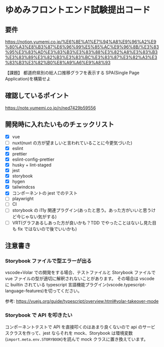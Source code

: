 # ゆめみフロントエンド試験提出コード

## 要件

https://notion.yumemi.co.jp/%E6%8E%A1%E7%94%A8%E9%96%A2%E9%80%A3%E8%B3%87%E6%96%99%E5%85%AC%E9%96%8B/%E3%83%95%E3%83%AD%E3%83%B3%E3%83%88%E3%82%A8%E3%83%B3%E3%83%89%E3%82%B3%E3%83%BC%E3%83%87%E3%82%A3%E3%83%B3%E3%82%B0%E8%A9%A6%E9%A8%93

【課題】
都道府県別の総人口推移グラフを表示する SPA(Single Page Application)を構築せよ

## 確認しているポイント

https://note.yumemi.co.jp/n/ned7429b59556

## 開発時に入れたいものチェックリスト

- [x] vue
- [ ] nuxt(nuxt の方が望ましいと言われていることに今更気づいた)
- [x] eslint
- [x] prettier
- [x] eslint-config-prettier
- [x] husky + lint-staged
- [x] jest
- [x] storybook
- [x] hygen
- [x] tailwindcss
- [x] コンポーネントの jest でのテスト
- [ ] playwright
- [ ] CI
- [ ] storybook の i11y 関連プラグイン(あったと思う。あった方がいいと思うけど今じゃない気がする)
- [ ] VRT(グラフあるしあった方が良いかも？TDD でやったことはないし見た目も fix ではないので後でいいかも)

## 注意書き

### Storybook ファイルで型エラーが出る

vscode+Volar での開発をする場合、テストファイルと Storybook ファイルで vue ファイルの型が適切に解釈されないことがあります。
その場合は vscode に builtin されている typescript 言語機能プラグイン(vscode.typescript-language-features)を切ってください。

参考: https://vuejs.org/guide/typescript/overview.html#volar-takeover-mode

### Storybook で API を叩きたい

コンポーネントテストで API を直接叩くのはあまり良くないので api のサービスクラスを作って、jest ならそれを mock、Storybook は環境変数(`import.meta.env.STORYBOOK`)を読んで mock クラスに置き換えています。
